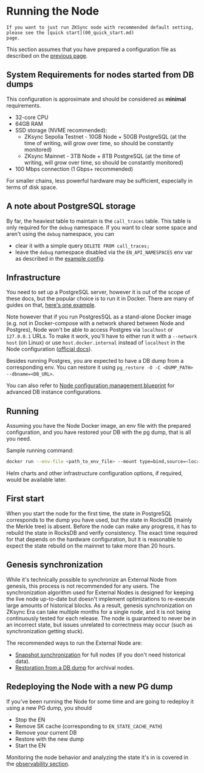 # Running the Node

```admonish note
If you want to just run ZKSync node with recommended default setting, please see the [quick start](00_quick_start.md)
page.
```

This section assumes that you have prepared a configuration file as described on the
[previous page](02_configuration.md).

## System Requirements for nodes started from DB dumps

This configuration is approximate and should be considered as **minimal** requirements.

- 32-core CPU
- 64GB RAM
- SSD storage (NVME recommended):
  - ZKsync Sepolia Testnet - 10GB Node + 50GB PostgreSQL (at the time of writing, will grow over time, so should be
    constantly monitored)
  - ZKsync Mainnet - 3TB Node + 8TB PostgreSQL (at the time of writing, will grow over time, so should be constantly
    monitored)
- 100 Mbps connection (1 Gbps+ recommended)

For smaller chains, less powerful hardware may be sufficient, especially in terms of disk space.

## A note about PostgreSQL storage

By far, the heaviest table to maintain is the `call_traces` table. This table is only required for the `debug`
namespace. If you want to clear some space and aren't using the `debug` namespace, you can

- clear it with a simple query `DELETE FROM call_traces;`
- leave the `debug` namespace disabled via the `EN_API_NAMESPACES` env var as described in the
  [example config](prepared_configs/mainnet-config.env).

## Infrastructure

You need to set up a PostgreSQL server, however it is out of the scope of these docs, but the popular choice is to run
it in Docker. There are many of guides on that,
[here's one example](https://www.docker.com/blog/how-to-use-the-postgres-docker-official-image/).

Note however that if you run PostgresSQL as a stand-alone Docker image (e.g. not in Docker-compose with a network shared
between Node and Postgres), Node won't be able to access Postgres via `localhost` or `127.0.0.1` URLs. To make it work,
you'll have to either run it with a `--network host` (on Linux) or use `host.docker.internal` instead of `localhost` in
the Node configuration ([official docs][host_docker_internal]).

Besides running Postgres, you are expected to have a DB dump from a corresponding env. You can restore it using
`pg_restore -O -C <DUMP_PATH> --dbname=<DB_URL>`.

You can also refer to
[Node configuration management blueprint](https://github.com/matter-labs/zksync-era/blob/main/docs/src/guides/external-node/00_quick_start.md#advanced-setup)
for advanced DB instance configurations.

## Running

Assuming you have the Node Docker image, an env file with the prepared configuration, and you have restored your DB with
the pg dump, that is all you need.

Sample running command:

```sh
docker run --env-file <path_to_env_file> --mount type=bind,source=<local_rocksdb_data_path>,target=<configured_rocksdb_data_path> <image>
```

Helm charts and other infrastructure configuration options, if required, would be available later.

## First start

When you start the node for the first time, the state in PostgreSQL corresponds to the dump you have used, but the state
in RocksDB (mainly the Merkle tree) is absent. Before the node can make any progress, it has to rebuild the state in
RocksDB and verify consistency. The exact time required for that depends on the hardware configuration, but it is
reasonable to expect the state rebuild on the mainnet to take more than 20 hours.

## Genesis synchronization

While it's technically possible to synchronize an External Node from genesis, this process is not recommended for any
users. The synchronization algorithm used for External Nodes is designed for keeping the live node up-to-date but
doesn't implement optimizations to re-execute large amounts of historical blocks. As a result, genesis synchronization
on ZKsync Era can take multiple months for a single node, and it is not being continuously tested for each release. The
node is guaranteed to never be in an incorrect state, but issues unrelated to correctness may occur (such as
synchronization getting stuck).

The recommended ways to run the External Node are:

- [Snapshot synchronization](./07_snapshots_recovery.md) for full nodes (if you don't need historical data).
- [Restoration from a DB dump](./00_quick_start.md#advanced-setup) for archival nodes.

## Redeploying the Node with a new PG dump

If you've been running the Node for some time and are going to redeploy it using a new PG dump, you should

- Stop the EN
- Remove SK cache (corresponding to `EN_STATE_CACHE_PATH`)
- Remove your current DB
- Restore with the new dump
- Start the EN

Monitoring the node behavior and analyzing the state it's in is covered in the
[observability section](04_observability.md).

[host_docker_internal]:
  https://docs.docker.com/desktop/networking/#i-want-to-connect-from-a-container-to-a-service-on-the-host
